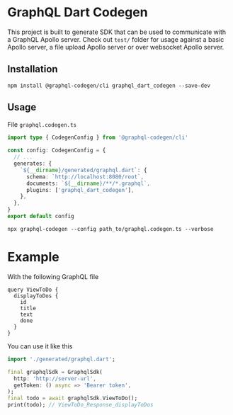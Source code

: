 # GraphQL Dart Codegen

This project is built to generate SDK that can be used to communicate with a GraphQL Apollo server. Check out `test/` folder for usage against a basic Apollo server, a file upload Apollo server or over websocket Apollo server.

## Installation

```npm install @graphql-codegen/cli graphql_dart_codegen --save-dev```

## Usage

File `graphql.codegen.ts`
```ts
import type { CodegenConfig } from '@graphql-codegen/cli'
 
const config: CodegenConfig = {
  // ...
  generates: {
    `${__dirname}/generated/graphql.dart`: {
      schema: `http://localhost:8080/root`,
      documents: `${__dirname}/**/*.graphql`,
      plugins: ['graphql_dart_codegen'],
    },
  },
}
export default config
```

```npx graphql-codegen --config path_to/graphql.codegen.ts --verbose```

# Example

With the following GraphQL file
```gql
query ViewToDo {
  displayToDos {
    id
    title
    text
    done
  }
}
```

You can use it like this
```dart
import './generated/graphql.dart';

final graphqlSdk = GraphqlSdk(
  http: 'http://server-url',
  getToken: () async => 'Bearer token',
);
final todo = await graphqlSdk.ViewToDo();
print(todo); // ViewToDo_Response_displayToDos
```